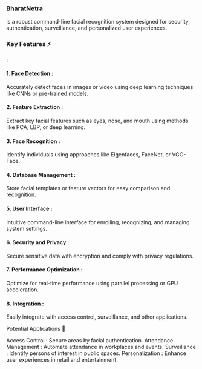 <h3>BharatNetra</h3> is a robust command-line facial recognition system designed for security, authentication, surveillance, and personalized user experiences.

<h3>Key Features ⚡</h3>: 
<h4>1. Face Detection :</h4> Accurately detect faces in images or video using deep learning techniques like CNNs or pre-trained models.
<h4>2. Feature Extraction :</h4> Extract key facial features such as eyes, nose, and mouth using methods like PCA, LBP, or deep learning.
<h4>3. Face Recognition :</h4> Identify individuals using approaches like Eigenfaces, FaceNet, or VGG-Face.
<h4>4. Database Management :</h4> Store facial templates or feature vectors for easy comparison and recognition.
<h4>5. User Interface :</h4> Intuitive command-line interface for enrolling, recognizing, and managing system settings.
<h4>6. Security and Privacy :</h4> Secure sensitive data with encryption and comply with privacy regulations.
<h4>7. Performance Optimization :</h4> Optimize for real-time performance using parallel processing or GPU acceleration.
<h4>8. Integration :</h4> Easily integrate with access control, surveillance, and other applications.

Potential Applications 🚀

Access Control : Secure areas by facial authentication.
Attendance Management : Automate attendance in workplaces and events.
Surveillance : Identify persons of interest in public spaces.
Personalization : Enhance user experiences in retail and entertainment.
